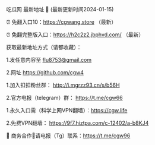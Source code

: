 吃瓜网 最新地址 👋 (最新更新时间2024-01-15)

⏰ 免翻入口10：https://cgwang.store  （最新）

⏰ 免翻完整版入口：https://h2c2z2.jbphvd.com/ （最新）


获取最新地址方式（请都收藏）：

1.发任意内容至 flu8753@gmail.com
 
2.网址 https://github.com/cgw4


1.加入扣扣粉丝群： http://i.mgrzz93.cn/s/b56H

2.官方电报（telegram）群： https://t.me/cgw66


1.永久入口需（科学上网VPN翻墙）：https://cgw.life

2.免费VPN翻墙： https://9f7.hiztpa.com/c-12402/a-b8KJ4

🤝 商务合作🤝请电报（Tg）联系：https://t.me/cgw96


